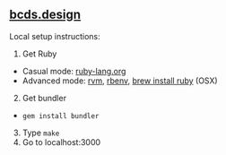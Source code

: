## [bcds.design](http://bcds.design)

Local setup instructions:

1. Get Ruby
  - Casual mode: [ruby-lang.org](https://www.ruby-lang.org/en/downloads/)
  - Advanced mode: [rvm](http://rvm.io/), [rbenv](https://github.com/rbenv/rbenv), [brew install ruby](http://brew.sh/) (OSX)
2. Get bundler
  - `gem install bundler`
3. Type `make`
4. Go to localhost:3000

